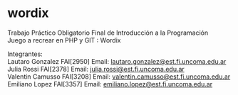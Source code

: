 # wordix  
Trabajo Práctico Obligatorio Final de Introducción a la Programación  
Juego a recrear en PHP y GIT : Wordix  

Integrantes:  
Lautaro Gonzalez FAI[2950] Email: lautaro.gonzalez@est.fi.uncoma.edu.ar  
Julia Rossi FAI[2378] Email: julia.rossi@est.fi.uncoma.edu.ar  
Valentin Camusso FAI[3208] Email: valentin.camusso@est.fi.uncoma.edu.ar  
Emiliano Lopez FAI[3357] Email: emiliano.lopez@est.fi.uncoma.edu.ar  
